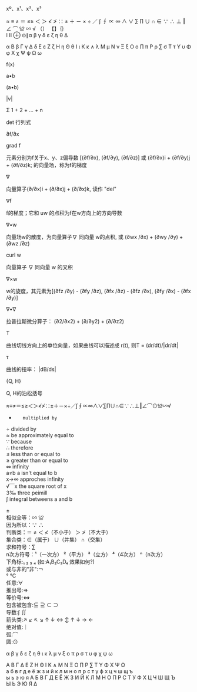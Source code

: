 xº、x¹、x²、x³ 

≈ ≡ ≠ ＝ ≤≥ ＜ ＞ ≮ ≯ ∷ ± ＋ － × ÷ ／ ∫ ∮ ∝ ∞ ∧ ∨ ∑ ∏ ∪ ∩ ∈ ∵ ∴  ⊥ ‖ ∠ ⌒  ≌ ∽ √  （） 【】｛｝    
Ⅰ Ⅱ ⊕ ⊙∥α β γ δ ε ζ η θ Δ

α Β β Γ γ Δ δ Ε ε Ζ ζ Η η Θ θ Ι ι Κ κ ∧ λ Μ μ Ν ν Ξ ξ Ο ο ∏ π Ρ ρ ∑ σ Τ τ Υ υ Φ φ Χ χ Ψ ψ Ω ω


f(x)

a•b

(a•b)

|v|

Σ 1 + 2 + … + n

det  行列式

∂f/∂x

grad f

元素分别为f关于x、y、z偏导数 [(∂f/∂x), (∂f/∂y), (∂f/∂z)] 或 (∂f/∂x)i + (∂f/∂y)j + (∂f/∂z)k; 的向量场，称为f的梯度

∇

向量算子(∂/∂x)i + (∂/∂x)j + (∂/∂x)k, 读作 "del"

∇f

f的梯度；它和 uw 的点积为f在w方向上的方向导数

∇•w

向量场w的散度，为向量算子∇ 同向量 w的点积, 或 (∂wx /∂x) + (∂wy /∂y) + (∂wz /∂z)

curl w

向量算子 ∇ 同向量 w 的叉积

∇×w

w的旋度，其元素为[(∂fz /∂y) - (∂fy /∂z), (∂fx /∂z) - (∂fz /∂x), (∂fy /∂x) - (∂fx /∂y)]

∇•∇

拉普拉斯微分算子： (∂2/∂x2) + (∂/∂y2) + (∂/∂z2)

T

曲线切线方向上的单位向量，如果曲线可以描述成 r(t), 则T = (dr/dt)/|dr/dt|

τ

曲线的扭率： |dB/ds|


{Q, H}

Q, H的泊松括号

 
 ≈≡≠＝≤≥＜＞≮≯∷±＋－×÷／∫∮∝∞∧∨∑∏∪∩∈∵∴⊥‖∠⌒⊙≌∽√     

*        multiplied by   
÷        divided by      
≈          be approximately equal to      
∵          because   
∴          therefore   
≤          less than or equal to   
≥          greater than or equal to   
∞          infinity   
a≠b      a isn't equal to b   
x→∞    approches infinity   
√￣x      the square root of x   
3‰    three peimill   
∫         integral betweens a and b   

±  
相似全等：∽ ≌     
因为所以：∵ ∴     
判断类：＝ ≠ ＜ ≮（不小于） ＞ ≯（不大于）  
集合类：∈（属于） ∪（并集） ∩（交集）  
求和符号：∑  
n次方符号：¹（一次方） ²（平方） ³（立方） ⁴（4次方） ⁿ（n次方）  
下角标:₁ ₂ ₃ ₄  (如:A₁B₂C₃D₄ 效果如何?)  
或与非的"非":￢  
° ℃  
任意:∀  
推出号:⇒  
等价号:⇔  
包含被包含:⊆ ⊇ ⊂ ⊃  
导数:∫ ∬  
箭头类:↗ ↙ ↖ ↘ ↑ ↓ ↔ ↕ ↑ ↓ → ←  
绝对值:｜  
弧:⌒  
圆:⊙ 
 
α β γ δ ε ζ η θ ι κ λ μ ν ξ ο π ρ σ τ υ φ χ ψ ω  

Α Β Γ Δ Ε Ζ Η Θ Ι Κ ∧ Μ Ν Ξ Ο ∏ Ρ ∑ Τ Υ Φ Χ Ψ Ω  
а б в г д е ё ж з и й к л м н о п р с т у ф х ц ч ш щ ъ  
ы ь э ю я 
  А Б В Г Д Е Ё Ж З И Й К Л М Н О П Р С Т У Ф Х Ц Ч Ш Щ Ъ  
Ы Ь Э Ю Я 
Δ 
